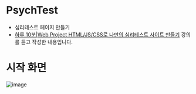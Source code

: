 # PsychTest
- 심리테스트 페이지 만들기
- [하루 10분|Web Project HTML/JS/CSS로 나만의 심리테스트 사이트 만들기](https://www.inflearn.com/course/심리테스트-사이트-제작/lecture/69743?tab=curriculum) 강의를 듣고 작성한 내용입니다.

# 시작 화면
![image](https://user-images.githubusercontent.com/60311404/114272594-c26ec580-9a51-11eb-9c59-68ea82906642.png)

